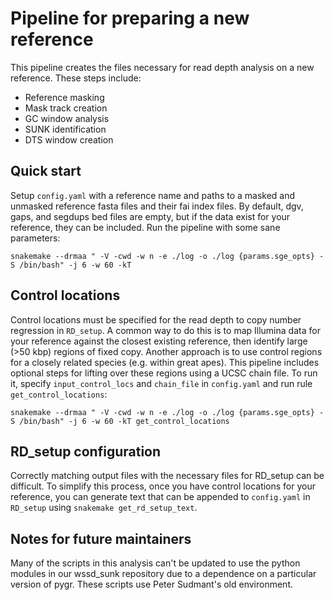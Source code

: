 # Pipeline for preparing a new reference

This pipeline creates the files necessary for read depth analysis on a new reference.
These steps include:
  * Reference masking
  * Mask track creation
  * GC window analysis
  * SUNK identification
  * DTS window creation

## Quick start
Setup `config.yaml` with a reference name and paths to a masked
and unmasked reference fasta files and their fai index files.
By default, dgv, gaps, and segdups bed files are empty, but if the data exist
for your reference, they can be included. Run the pipeline with some sane parameters:

```code bash
snakemake --drmaa " -V -cwd -w n -e ./log -o ./log {params.sge_opts} -S /bin/bash" -j 6 -w 60 -kT
```

## Control locations
Control locations must be specified for the read depth to copy number regression in `RD_setup`.
A common way to do this is to map Illumina data for your reference against the closest existing reference,
then identify large (>50 kbp) regions of fixed copy. Another approach is to use control regions for a
closely related species (e.g. within great apes). This pipeline includes optional steps for lifting over
these regions using a UCSC chain file. To run it, specify `input_control_locs` and `chain_file` in `config.yaml`
and run rule `get_control_locations`:

```code bash
snakemake --drmaa " -V -cwd -w n -e ./log -o ./log {params.sge_opts} -S /bin/bash" -j 6 -w 60 -kT get_control_locations
```

## RD_setup configuration
Correctly matching output files with the necessary files for RD_setup
can be difficult. To simplify this process, once you have control locations
for your reference, you can generate text that can be appended to `config.yaml`
in `RD_setup` using `snakemake get_rd_setup_text`.

## Notes for future maintainers
Many of the scripts in this analysis can't be updated to use the python modules
in our wssd_sunk repository due to a dependence on a particular version 
of pygr. These scripts use Peter Sudmant's old environment.
